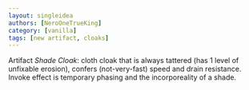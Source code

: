 ```yaml
---
layout: singleidea
authors: [NeroOneTrueKing]
category: [vanilla]
tags: [new artifact, cloaks]
---
```

Artifact *Shade Cloak*: cloth cloak that is always tattered (has 1 level of unfixable erosion), confers (not-very-fast) speed and drain resistance. Invoke effect is temporary phasing and the incorporeality of a shade.
